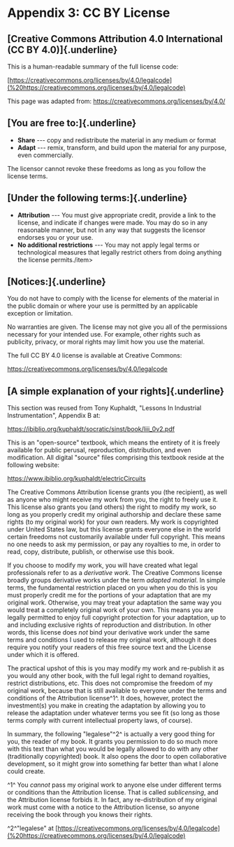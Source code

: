 # Appendix 3: CC BY License

## [Creative Commons Attribution 4.0 International (CC BY 4.0)]{.underline}

This is a human-readable summary of the full license code:

[https://creativecommons.org/licenses/by/4.0/legalcode](%20https://creativecommons.org/licenses/by/4.0/legalcode)

This page was adapted from: <https://creativecommons.org/licenses/by/4.0/>

## [You are free to:]{.underline}

- **Share** --- copy and redistribute the material in any medium or format
- **Adapt** --- remix, transform, and build upon the material for any purpose, even commercially.

The licensor cannot revoke these freedoms as long as you follow the license terms.

## [Under the following terms:]{.underline}

- **Attribution** --- You must give appropriate credit, provide a link to the license, and indicate if changes were made. You may do so in any reasonable manner, but not in any way that suggests the licensor endorses you or your use.
- **No additional restrictions** --- You may not apply legal terms or technological measures that legally restrict others from doing anything the license permits./item\>

## [Notices:]{.underline}

You do not have to comply with the license for elements of the material in the public domain or where your use is permitted by an applicable exception or limitation.

No warranties are given. The license may not give you all of the permissions necessary for your intended use. For example, other rights such as publicity, privacy, or moral rights may limit how you use the material.

The full CC BY 4.0 license is available at Creative Commons:

<https://creativecommons.org/licenses/by/4.0/legalcode>

## [A simple explanation of your rights]{.underline}

This section was reused from Tony Kuphaldt, "Lessons In Industrial Instrumentation", Appendix B at:

<https://ibiblio.org/kuphaldt/socratic/sinst/book/liii_0v2.pdf>

This is an "open-source" textbook, which means the entirety of it is freely available for public perusal, reproduction, distribution, and even modification. All digital "source" files comprising this textbook reside at the following website:

<https://www.ibiblio.org/kuphaldt/electricCircuits>

The Creative Commons Attribution license grants you (the recipient), as well as anyone who might receive my work from you, the right to freely use it. This license also grants you (and others) the right to modify my work, so long as you properly credit my original authorship and declare these same rights (to my original work) for your own readers. My work is copyrighted under United States law, but this license grants everyone else in the world certain freedoms not customarily available under full copyright. This means no one needs to ask my permission, or pay any royalties to me, in order to read, copy, distribute, publish, or otherwise use this book.

If you choose to modify my work, you will have created what legal professionals refer to as a _derivative work_. The Creative Commons license broadly groups derivative works under the term _adapted material_. In simple terms, the fundamental restriction placed on you when you do this is you must properly credit me for the portions of your adaptation that are my original work. Otherwise, you may treat your adaptation the same way you would treat a completely original work of your own. This means you are legally permitted to enjoy full copyright protection for your adaptation, up to and including exclusive rights of reproduction and distribution. In other words, this license does _not_ bind your derivative work under the same terms and conditions I used to release my original work, although it does require you notify your readers of this free source text and the License under which it is offered.

The practical upshot of this is you may modify my work and re-publish it as you would any other book, with the full legal right to demand royalties, restrict distributions, etc. This does not compromise the freedom of my original work, because that is still available to everyone under the terms and conditions of the Attribution license^1^. It does, however, protect the investment(s) you make in creating the adaptation by allowing you to release the adaptation under whatever terms you see fit (so long as those terms comply with current intellectual property laws, of course).

In summary, the following "legalese"^2^ is actually a very good thing for you, the reader of my book. It grants you permission to do so much more with this text than what you would be legally allowed to do with any other (traditionally copyrighted) book. It also opens the door to open collaborative development, so it might grow into something far better than what I alone could create.

^1^ You _cannot_ pass my original work to anyone else under different terms or conditions than the Attribution license. That is called _sublicensing_, and the Attribution license forbids it. In fact, any re-distribution of my original work must come with a notice to the Attribution license, so anyone receiving the book through you knows their rights.

^2^"legalese" at [https://creativecommons.org/licenses/by/4.0/legalcode](%20https://creativecommons.org/licenses/by/4.0/legalcode)
